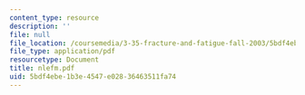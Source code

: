 ```yaml
---
content_type: resource
description: ''
file: null
file_location: /coursemedia/3-35-fracture-and-fatigue-fall-2003/5bdf4ebe1b3e4547e02836463511fa74_nlefm.pdf
file_type: application/pdf
resourcetype: Document
title: nlefm.pdf
uid: 5bdf4ebe-1b3e-4547-e028-36463511fa74
---
```

